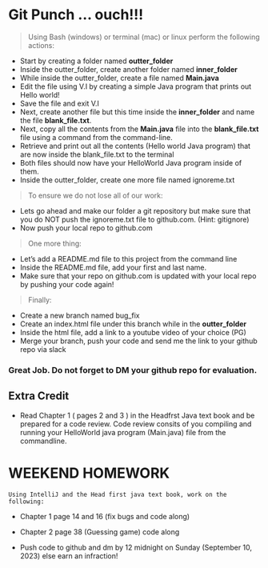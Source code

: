 # Git Punch … ouch!!!

> Using Bash (windows) or terminal (mac) or linux perform the following actions:

- Start by creating a folder named **outter_folder**
- Inside the outter_folder, create another folder named **inner_folder**
- While inside the outter_folder, create a file named **Main.java**
- Edit the file using V.I by creating a simple Java program that prints out Hello world!
- Save the file and exit V.I
- Next, create another file but this time inside the **inner_folder** and name the file **blank_file.txt**.
- Next, copy all the contents from the **Main.java** file into the **blank_file.txt** file using a command from the command-line.
- Retrieve and print out all the contents (Hello world Java program) that are now inside the blank_file.txt to the terminal
- Both files should now have your HelloWorld Java program inside of them.
- Inside the outter_folder, create one more file named ignoreme.txt

> To ensure we do not lose all of our work:
  - Lets go ahead and make our folder a git repository but make sure that you do NOT push the ignoreme.txt file to github.com. (Hint: gitignore)
  - Now push your local repo to github.com

> One more thing: 
- Let’s add a README.md file to this project from the command line
- Inside the README.md file, add your first and last name. 
- Make sure that your repo on github.com is updated with your local repo by pushing your code again!

> Finally:
- Create a new branch named bug_fix
- Create an index.html file under this branch while in the **outter_folder**
- Inside the html file, add a link to a youtube video of your choice (PG)
- Merge your branch, push your code and send me the link to your github repo via slack
### Great Job. Do not forget to DM your github repo for evaluation.

## Extra Credit
- Read Chapter 1 ( pages 2 and 3 ) in the Headfrst Java text book and be prepared for a code review.
 Code review consits of you compiling and running your HelloWorld java program (Main.java) file from the commandline. 


# WEEKEND HOMEWORK 
```Using IntelliJ and the Head first java text book, work on the following: ```
- Chapter 1 page 14  and 16 (fix bugs and code along)
- Chapter 2 page 38 (Guessing game) code along

- Push code to github and dm by 12 midnight on Sunday (September 10, 2023) else earn an infraction!



